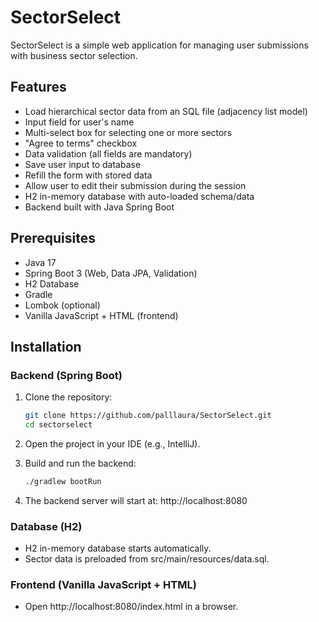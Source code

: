 # SectorSelect
SectorSelect is a simple web application for managing user submissions with business sector selection.

## Features
- Load hierarchical sector data from an SQL file (adjacency list model)
- Input field for user's name
- Multi-select box for selecting one or more sectors
- "Agree to terms" checkbox
- Data validation (all fields are mandatory)
- Save user input to database
- Refill the form with stored data
- Allow user to edit their submission during the session
- H2 in-memory database with auto-loaded schema/data
- Backend built with Java Spring Boot

## Prerequisites
- Java 17
- Spring Boot 3 (Web, Data JPA, Validation)
- H2 Database
- Gradle
- Lombok (optional)
- Vanilla JavaScript + HTML (frontend)


## Installation
### Backend (Spring Boot)
1. Clone the repository:
   ```bash
   git clone https://github.com/palllaura/SectorSelect.git
   cd sectorselect

2. Open the project in your IDE (e.g., IntelliJ).

3. Build and run the backend:
   ```bash
   ./gradlew bootRun
4. The backend server will start at:
   http://localhost:8080

### Database (H2)
- H2 in-memory database starts automatically.
- Sector data is preloaded from src/main/resources/data.sql.

### Frontend (Vanilla JavaScript + HTML)
- Open http://localhost:8080/index.html in a browser.
